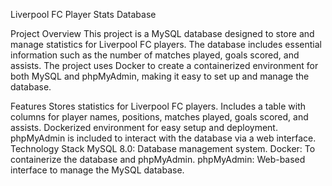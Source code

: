 Liverpool FC Player Stats Database

Project Overview
This project is a MySQL database designed to store and manage statistics for Liverpool FC players. The database includes essential information such as the number of matches played, goals scored, and assists. The project uses Docker to create a containerized environment for both MySQL and phpMyAdmin, making it easy to set up and manage the database.

Features
Stores statistics for Liverpool FC players.
Includes a table with columns for player names, positions, matches played, goals scored, and assists.
Dockerized environment for easy setup and deployment.
phpMyAdmin is included to interact with the database via a web interface.
Technology Stack
MySQL 8.0: Database management system.
Docker: To containerize the database and phpMyAdmin.
phpMyAdmin: Web-based interface to manage the MySQL database.